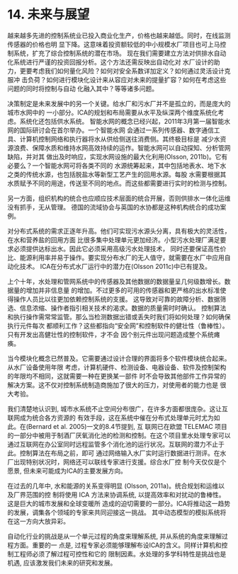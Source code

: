 # 14. 未来与展望
越来越多先进的控制系统业已投入商业化生产，价格也越来越低。同时，在线监测传感器的价格也明
显下降。这意味着投资额较低的中小规模水厂项目也可上马控制系统，扩充了综合控制系统的潜在市场。
现在我们需要建立方法对供排水自动化系统进行严谨的投资回报分析。这个方法还需反映出自动化对
水厂设计的助力，更要考虑我们如何量化风险？如何对安全系数详加定义？如何通过灵活设计克服冲
击负荷？如何进行模块化设计来从容应对未来的提量扩容？如何在考虑这些问题的同时将控制与自动
化融入其中？等等诸多问题。

决策制定是未来发展中的另一个关键。给水厂和污水厂并不是孤立的，而是庞大的城市水网中的
一小部分。ICA的规划和布局需要从水平及纵深两个维度系统化考虑。系统化还包括供水系统。
智能水网的概念已经兴起，2011年3月第一届智能水网的国际研讨会在首尔举办。一个智能水网
会通过一系列传感器、数字通信工具、计算机控制网络和执行器将水从供给侧送往消费侧。其终极目标是
减少水资源浪费、保障水质和维持水网高效持续的运作。智能水网可以自动探知、分析管网缺陷，并对其
做出及时响应，实现水网设施的最大化利用(Olsson, 2011b)。它有必要么？一个智能水网可将各类不同的
水源统筹起来，其中包括地表水、地下水之类的传统水源，也包括脱盐水等新型工艺产生的回用水源。每股
水需要根据其水质赋予不同的用途，传送至不同的地点。而这些都需要进行实时的检测与控制。

另一方面，组织机构的统合也应顺应技术层面的统合开展，否则供排水一体化运维没有抓手，无从管理。
德国的流域协会与英国的水协都是这种机构统合的成功案例。

对分布式系统的需求正逐年升高。他们可实现污水源头分离，具有极大的灵活性，在水和营养盐的回用方面
比很多集中处理单元更加经济。小型污水处理厂满足要求必须提供达标出水。因此它必须采用高级污水处理技术，
同时还要保证高性价比、能源利用率并易于操作。要实现分布水厂的无人值守，就需要在水厂中应用自动化技术。
ICA在分布式水厂运行中的潜力在(Olsson 2011c)中已有提及。

上个十年，水处理和管网系统中的传感器及其他数据的数据量呈几何级数增长。数据量的增加并非信息量
的增加。不过更多的可用的传感器和更严格的出水标准使得操作人员比以往更加依赖控制系统的支援。
这导致对可靠的故障分析、数据筛选、信息浓缩、操作者指引相关技术的渴求。数据的质量需时时确认。
控制算法和执行操作需常常监管。那么当检测数据出错或丢失时我们将如何处理？如何确保执行元件每次
都顺利工作？这些都指向“安全网”和控制软件的健壮性（鲁棒性）。只有开发出高健壮性的控制软件，才不会
因个别元件出现问题造成整个系统瘫痪。

当今模块化概念已然普及。它需要通过设计合理的界面将多个软件模块统合起来。从水厂设备使用年限
考虑，计算机硬件、检测设备、电器设备、软件及控制架构的年限均不相同，这就需要一种在更换某一部件
时不会导致其他部件工作异常的解决方案。这不仅对控制系统制造商施加了很大的压力，对使用者的能力也是
很大考验。

我们清楚地认识到, 城市水系统不止空间分布很广，在许多方面都很庞杂。这让互联网成为统合各方资源的
有效手段，这在系统中催在分布式处理单元时尤为如此。在(Bernard et al. 2005)一文的8.4节提到, 互
联网已在欧盟 TELEMAC 项目的一部分中被用于制酒厂厌氧消化池的检测和控制。在这个项目里水处理专家可以
通过互联网在办公室同时远程监管多个消化池的运行状况。互联网的潜力不止于此。控制算法在布局之前，即可
通过网络输入水厂实时运行数据进行测评。在水厂出现特别状况时，网络还可以联线专家进行支援。综合水厂控
制今天仅仅是个愿景, 但未来可能成为ICA的主要发展方向。

在过去的几年中, 水和能源的关系变得明显 (Olsson, 2011a)。统合规划和运维以及厂界范围的控
制将使用 ICA 方法来协调系统, 以提高效率和对扰动的鲁棒性。这是巨大的城市发展和全球变暖所
造成的迫切需要的一部分。ICA将推动这一趋势的发展，调集各个领域的专家来共同迎接这一挑战。
其中动态模型的模拟系统将在这一方向大放异彩。

自动化行业的挑战是从一个单元过程的角度来理解系统, 并从系统的角度来理解过程方面。重要的一
点是, 过程专家必须能够理解布设ICA的含义。同样计算机和控制工程师必须了解过程可控性和它的
限制因素。水处理的多学科特性是挑战也是机遇, 应该激发我们未来的研究和发展。
